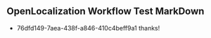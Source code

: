 ## OpenLocalization Workflow Test MarkDown
* 76dfd149-7aea-438f-a846-410c4beff9a1 
thanks!<!--HONumber=Mar16_HO2-->

